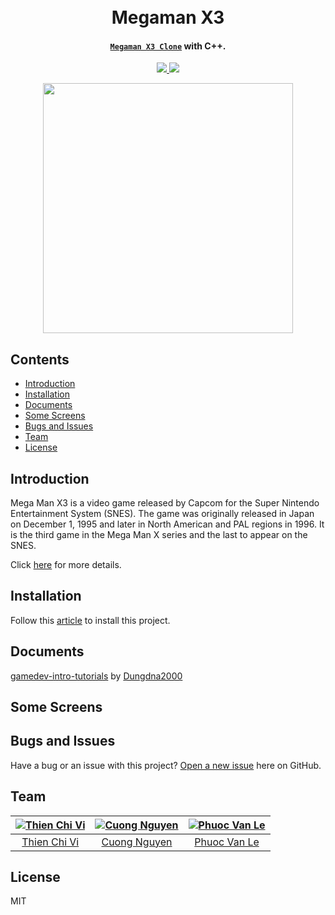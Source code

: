 <h1 align="center">
  <br>Megaman X3<br>
</h1>

<h4 align="center">
  <a href="https://github.com/jade28/ting-music" target="_blank"><code>Megaman X3 Clone</code></a> with C++.
</h4>

<p align="center">
  <a href="#">
    <img src="https://img.shields.io/codeship/d6c1ddd0-16a3-0132-5f85-2e35c05e22b1/master.svg"/>
  </a>
  
  <a href="https://github.com/jade28/ting-music/blob/master/LICENSE">
    <img src="https://img.shields.io/github/license/tvc12/Mega-Man-X3.svg"/>
  </a>
</p>

<p align="center">
<img src="https://user-images.githubusercontent.com/34389409/49020554-4eeef500-f1c3-11e8-823a-9fe46a35faf2.jpg" width="400"/>
</p>

## Contents

* [Introduction](#introduction)
* [Installation](#installation)
* [Documents](#documents)
* [Some Screens](#some-screens)
* [Bugs and Issues](#bugs-and-issues)
* [Team](#team)
* [License](#license)

## Introduction

Mega Man X3 is a video game released by Capcom for the Super Nintendo Entertainment System (SNES). The game was originally released in Japan on December 1, 1995 and later in North American and PAL regions in 1996. It is the third game in the Mega Man X series and the last to appear on the SNES.

Click [here](https://en.wikipedia.org/wiki/Mega_Man_X3) for more details.

## Installation

Follow this [article](https://www.wikihow.com/Compile-CPP-File-to-EXE) to install this project.

## Documents

[gamedev-intro-tutorials](https://github.com/Dungdna2000/gamedev-intro-tutorials) by [Dungdna2000](https://github.com/Dungdna2000)

## Some Screens

## Bugs and Issues

Have a bug or an issue with this project? [Open a new issue](https://github.com/tvc12/Mega-Man-X3/issues) here on GitHub.

## Team

| [![Thien Chi Vi](https://github.com/tvc12.png?size=100)](https://github.com/tvc12) | [![Cuong Nguyen](https://github.com/jade28.png?size=100)](https://github.com/jade28) | [![Phuoc Van Le](https://github.com/TokumeiShi.png?size=100)](https://github.com/TokumeiShi) |
| :---: | :---: | :---: |
| [Thien Chi Vi](https://github.com/tvc12) | [Cuong Nguyen](https://github.com/jade28) | [Phuoc Van Le](https://github.com/TokumeiShi) |

## License

MIT
